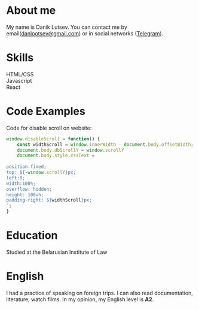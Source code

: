 # About me

My name is Danik Lutsev. You can contact me by email(danlootsev@gmail.com) or in social networks ([Telegram](https://t.me/SixStringer436)).

# Skills

HTML/CSS<br>
Javascript<br>
React

# Code Examples

Code for disable scroll on website:

```javascript
window.disableScroll = function() {
    const widthScroll = window.innerWidth - document.body.offsetWidth;
    document.body.dbScrollY = window.scrollY
    document.body.style.cssText =
        `
position:fixed;
top: ${-window.scrollY}px;
left:0;
width:100%;
overflow: hidden;
height: 100vh;
padding-right: ${widthScroll}px;
`;
}

```

# Education

Studied at the Belarusian Institute of Law<br>


# English

I had a practice of speaking on foreign trips. I can also read documentation, literature, watch films.
In my opinion, my English level is **A2**.
